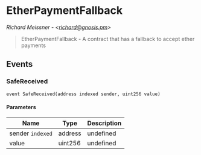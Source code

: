 # EtherPaymentFallback

*Richard Meissner - &lt;richard@gnosis.pm&gt;*

> EtherPaymentFallback - A contract that has a fallback to accept ether payments






## Events

### SafeReceived

```solidity
event SafeReceived(address indexed sender, uint256 value)
```





#### Parameters

| Name | Type | Description |
|---|---|---|
| sender `indexed` | address | undefined |
| value  | uint256 | undefined |



